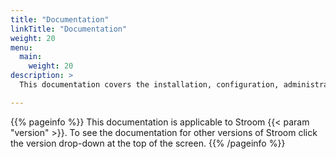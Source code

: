 ```yaml
---
title: "Documentation"
linkTitle: "Documentation"
weight: 20
menu:
  main:
    weight: 20
description: >
  This documentation covers the installation, configuration, administration and use of Stroom and its related applications.

---
```


{{% pageinfo %}}
This documentation is applicable to Stroom {{< param "version" >}}.
To see the documentation for other versions of Stroom click the version drop-down at the top of the screen.
{{% /pageinfo %}}
